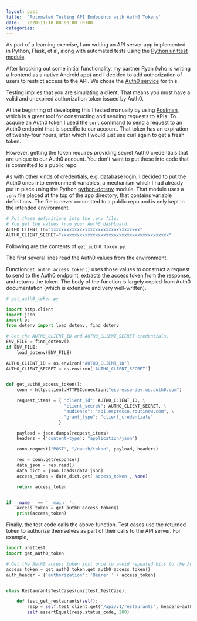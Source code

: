 ```yaml
---
layout: post
title:  'Automated Testing API Endpoints with Auth0 Tokens'
date:   2020-11-18 00:00:00 -0700
categories: 
---
```

As part of a learning exercise, I am writing an API server app implemented in Python, Flask, et al, 
along with automated tests using the [Python unittest module](https://docs.python.org/3/library/unittest.html).

After knocking out some initial functionality, my partner Ryan (who is writing a frontend as a
native Android app) and I decided to add authorization of users to restrict access to the API. We
chose the [Auth0 service](https://auth0.com/) for this.

Testing implies that you are simulating a client. That means you must have a valid and 
unexpired authorization token issued by Auth0.

At the beginning of developing this I tested manually by using [Postman](https://www.postman.com/),
which is a great tool for
constructing and sending requests to APIs. To acquire an Auth0 token I used the `curl` command to
send a request to an Auth0 endpoint that is specific to our account. That token has an expiration of
twenty-four hours, after which I would just use curl again to get a fresh token.

However, getting the token requires providing secret Auth0 credentials that are unique to our Auth0
account. You don't want to put these into code that is committed to a public repo.

As with other kinds of credentials, e.g. database login, I decided to put the Auth0 ones into
environment variables, a mechanism which I had already put in place using the Python
[python-dotenv](https://pypi.org/project/python-dotenv/) module. That module uses a `.env` file
placed at the top of the app directory, that contains variable definitions. The file is never
committed to a public repo and is only kept in the intended environment.

~~~~~ python
# Put these definitions into the .env file.
# You get the values from your Auth0 dashboard.
AUTHO_CLIENT_ID="xxxxxxxxxxxxxxxxxxxxxxxxxxxxxxxxxx"
AUTHO_CLIENT_SECRET="xxxxxxxxxxxxxxxxxxxxxxxxxxxxxxxxxxxxxxxxx"
~~~~~


Following are the contents of `get_auth0.token.py`. 

The first several lines read the Auth0 values from the environment.

Function`get_auth0_access_token()` uses those values to construct a request to send
to the Auth0 endpoint, extracts the access token from the response, and returns the token.
The body of the function is largely copied from Auth0 documentation (which is extensive
and very well-written).

~~~~~ python
# get_auth0_token.py

import http.client
import json
import os
from dotenv import load_dotenv, find_dotenv

# Get the AUTHO_CLIENT_ID and AUTHO_CLIENT_SECRET credentials.
ENV_FILE = find_dotenv()
if ENV_FILE:
    load_dotenv(ENV_FILE)

AUTHO_CLIENT_ID = os.environ['AUTHO_CLIENT_ID']
AUTHO_CLIENT_SECRET = os.environ['AUTHO_CLIENT_SECRET']


def get_auth0_access_token():
    conn = http.client.HTTPSConnection("espresso-dev.us.auth0.com")

    request_items = { "client_id": AUTHO_CLIENT_ID, \
                      "client_secret": AUTHO_CLIENT_SECRET, \
                      "audience": "api.espresso.routinew.com", \
                      "grant_type": "client_credentials"
                    }

    payload = json.dumps(request_items)
    headers = {'content-type': "application/json"}

    conn.request("POST", "/oauth/token", payload, headers)

    res = conn.getresponse()
    data_json = res.read()
    data_dict = json.loads(data_json)
    access_token = data_dict.get('access_token', None)

    return access_token


if __name__ == '__main__':
    access_token = get_auth0_access_token()
    print(access_token)

~~~~~

Finally, the test code calls the above function. Test cases use the returned token to authorize
themselves as part of their calls to the API server. For example,

~~~~~ python
import unittest
import get_auth0_token

# Get the Auth0 access token just once to avoid repeated hits to the Auth0 API
access_token = get_auth0_token.get_auth0_access_token()
auth_header = {'authorization': 'Bearer ' + access_token}


class RestaurantsTestCases(unittest.TestCase):

    def test_get_restaurants(self):
        resp = self.test_client.get('/api/v1/restaurants', headers=auth_header)
        self.assertEqual(resp.status_code, 200)

~~~~~